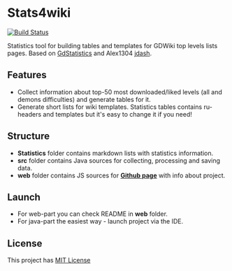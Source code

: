 # Stats4wiki

[![Build Status](https://travis-ci.org/DoubleCookies/stats4wiki.svg?branch=master)](https://travis-ci.org/DoubleCookies/stats4wiki)

Statistics tool for building tables and templates for GDWiki top levels lists pages. 
Based on [GdStatistics](https://github.com/DoubleCookies/GDStatistics) and Alex1304 [jdash](https://github.com/Alex1304/jdash). 

## Features
- Collect information about top-50 most downloaded/liked levels (all and demons difficulties) and generate tables for it.
- Generate short lists for wiki templates.
Statistics tables contains ru-headers and templates but it's easy to change it if you need! 

## Structure
- **Statistics** folder contains markdown lists with statistics information.
- **src** folder contains Java sources for collecting, processing and saving data.
- **web** folder contains JS sources for **[Github page](https://doublecookies.github.io/stats4wiki/)** with info about project.

## Launch
- For web-part you can check README in **web** folder.
- For java-part the easiest way - launch project via the IDE.

## License
This project has [MIT License](https://opensource.org/licenses/MIT)